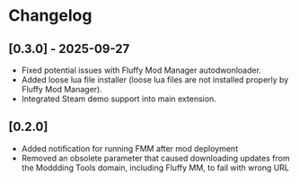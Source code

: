 # Changelog

## [0.3.0] - 2025-09-27

- Fixed potential issues with Fluffy Mod Manager autodwonloader.
- Added loose lua file installer (loose lua files are not installed properly by Fluffy Mod Manager).
- Integrated Steam demo support into main extension.

## [0.2.0]

- Added notification for running FMM after mod deployment
- Removed an obsolete parameter that caused downloading updates from the Moddding Tools domain, including Fluffy MM, to fail with wrong URL
